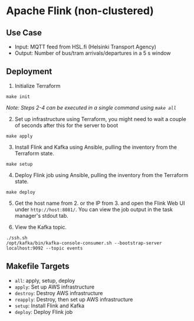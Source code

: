 # Apache Flink (non-clustered)

## Use Case
* Input: MQTT feed from HSL.fi (Helsinki Transport Agency)
* Output: Number of bus/tram arrivals/departures in a 5 s window

## Deployment

1. Initialize Terraform
```
make init
```

_Note: Steps 2-4 can be executed in a single command using `make all`_

2. Set up infrastructure using Terraform, you might need to wait a couple of seconds after this for the server to boot
```
make apply
```

3. Install Flink and Kafka using Ansible, pulling the inventory from the Terraform state.
```
make setup
```

4. Deploy Flink job using Ansible, pulling the inventory from the Terraform state.
```
make deploy
```

5. Get the host name from 2. or the IP from 3. and open the Flink Web UI under `http://host:8081/`. You can view the job output in the task manager's stdout tab.

6. View the Kafka topic.
```
./ssh.sh
/opt/kafka/bin/kafka-console-consumer.sh --bootstrap-server localhost:9092 --topic events
```

## Makefile Targets

* `all`: apply, setup, deploy
* `apply`: Set up AWS infrastructure
* `destroy`: Destroy AWS infrastructure
* `reapply`: Destroy, then set up AWS infrastructure
* `setup`: Install Flink and Kafka
* `deploy`: Deploy Flink job
